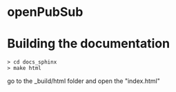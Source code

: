# openPubSub


# Building the documentation
```console
> cd docs_sphinx
> make html
```

go to the _build/html folder and open the "index.html"